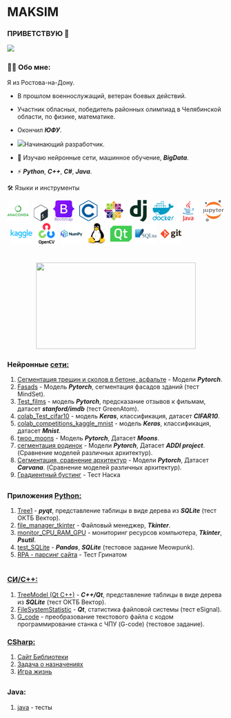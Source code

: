 # MAKSIM

### ПРИВЕТСТВУЮ 👋

<div id="header" >
  <img src="https://media.giphy.com/media/M9gbBd9nbDrOTu1Mqx/giphy.gif" width="100"/>
</div>

### :man_technologist: Обо мне:  

Я из Ростова-на-Дону.

- В прошлом военнослужащий, ветеран боевых действий.

- Участник обласных, победитель районных олимпиад в Челябинской области, по физике, математике.

- Окончил ___ЮФУ___.   
  
- <img src="https://media.giphy.com/media/WUlplcMpOCEmTGBtBW/giphy.gif" width="30">Начинающий разработчик.

- :seedling: Изучаю нейронные сети, машинное обучение, ___BigData___.

- :zap: ___Python___, ___C++___, ___C#___, ___Java___.


:hammer_and_wrench: Языки и инструменты  

<div>
  <img src="https://github.com/devicons/devicon/blob/master/icons/anaconda/anaconda-original-wordmark.svg" title="Anaconda" alt="Anaconda" width="50" height="50"/>&nbsp;
  <img src="https://github.com/devicons/devicon/blob/master/icons/bash/bash-original.svg" title="bash" alt="bash" width="40" height="40"/>&nbsp;
  <img src="https://github.com/devicons/devicon/blob/master/icons/bootstrap/bootstrap-original-wordmark.svg" title="Bootstrap" alt="Bootstrap" width="50" height="50"/>&nbsp;
  <img src="https://github.com/devicons/devicon/blob/master/icons/c/c-line.svg" title="Си" alt="Си" width="50" height="50"/>&nbsp;
  <img src="https://github.com/devicons/devicon/blob/master/icons/centos/centos-original.svg" title="Centos" alt="Centos" width="50" height="50"/>&nbsp;
  <img src="https://github.com/devicons/devicon/blob/master/icons/django/django-plain.svg" title="Django" alt="Django " width="50" height="50"/>&nbsp;
  <img src="https://github.com/devicons/devicon/blob/master/icons/docker/docker-plain-wordmark.svg"  title="docker" alt="docker" width="50" height="50"/>&nbsp;
  <img src="https://github.com/devicons/devicon/blob/master/icons/java/java-original-wordmark.svg" title="Java" alt="java" width="50" height="50"/>&nbsp;
  <img src="https://github.com/devicons/devicon/blob/master/icons/jupyter/jupyter-original-wordmark.svg" title="jupyter" alt="jupyter" width="50" height="50"/>&nbsp;
  <img src="https://github.com/devicons/devicon/blob/master/icons/kaggle/kaggle-original-wordmark.svg" title="kaggle" alt="kaggle" width="50" height="50"/>&nbsp;
  <img src="https://github.com/devicons/devicon/blob/master/icons/opencv/opencv-original-wordmark.svg" title="OpenCv"  alt="OpenCv" width="50" height="50"/>&nbsp;
  <img src="https://github.com/devicons/devicon/blob/master/icons/numpy/numpy-original-wordmark.svg" title="NumPy"  alt="NumPy" width="50" height="50"/>&nbsp;
  <img src="https://github.com/devicons/devicon/blob/master/icons/linux/linux-original.svg" title="Linux" alt="linux" width="50" height="50"/>&nbsp;
  <img src="https://github.com/devicons/devicon/blob/master/icons/qt/qt-original.svg" title="Qt" alt="Qt" width="50" height="50"/>&nbsp;
  <img src="https://github.com/devicons/devicon/blob/master/icons/sqlite/sqlite-original-wordmark.svg" title="SQLite" alt="SQLite" width="50" height="50"/>&nbsp;
  <img src="https://github.com/devicons/devicon/blob/master/icons/git/git-original-wordmark.svg" title="Git" **alt="Git" width="50" height="50"/>
</div>

#  
<div align="center">
  <img src="https://media.giphy.com/media/dWesBcTLavkZuG35MI/giphy.gif" width="370" height="200"/>
</div>  

### Нейронные [сети:](https://github.com/drug173/Python/tree/main/Neural_Networks)   



1. [Сегментация трещин и сколов в бетоне, асфальте](https://github.com/drug173/Python/blob/main/Neural_Networks/Cracs_Segmentation_2_1-Copy1.ipynb) - Модели ___Pytorch___.  
2. [Fasads](https://github.com/drug173/Python/blob/main/Fasads_windows_mask_count_.ipynb) - Модель ___Pytorch___, сегментация фасадов зданий (тест MindSet).   
3. [Test_films](https://github.com/drug173/Python/tree/main/test_GreenAtom__films) - модель ___Pytorch___, предсказаниe отзывов к фильмам, датасет ___stanford/imdb___ (тест GreenAtom).   
4. [colab_Test_cifar10](https://github.com/drug173/Python/blob/main/Neural_Networks/colab_Test_cifar10.ipynb) - модель ___Keras___, классификация, датасет ___CIFAR10___.  
5. [colab_competitions_kaggle_mnist](https://github.com/drug173/Python/blob/main/Neural_Networks/colab_competitions_kaggle_mnist.ipynb) - модель ___Keras___, классификация, датасет ___Mnist___.
6. [twoo_moons](https://github.com/drug173/Python/blob/main/Neural_Networks/twoo_moons.ipynb) - Модель ___Pytorch___, Датасет ___Moons___.
7. [сегментация родинок](https://github.com/drug173/Python/blob/main/Neural_Networks/Moles_Segmentation_Test.ipynb) - Модели ___Pytorch___, Датасет ___ADDI project___. (Сравнение моделей различных архитектур).
8.  [Сегментация, сравнение архитектур](https://github.com/drug173/Python/tree/main/Neural_Networks/Carvana_segment) - Модели ___Pytorch___, Датасет ___Carvana___. (Сравнение моделей различных архитектур).
9. [Градиентный бустинг](https://github.com/drug173/Python/blob/main/Neural_Networks/Test_Naska_1.ipynb) - Тест  Наска


##
### Приложения [Python:](https://github.com/drug173/Python)    



1. [Tree1](https://github.com/drug173/Python/tree/main/applications/Tree1) - ___pyqt___, представление таблицы в виде дерева из ___SQLite___ (тест ОКТБ Вектор).  
2. [file_manager_tkinter](https://github.com/drug173/Python/tree/main/applications/file_manager_tkinter) - Файловый менеджер, ___Tkinter___.  
3. [monitor_CPU_RAM_GPU](https://github.com/drug173/Python/tree/main/applications/monitor_CPU_RAM_GPU) - мониторинг ресурсов компьютера, ___Tkinter___, ___Psutil___.  
4. [test_SQLite](https://github.com/drug173/Python/tree/main/applications/test_SQLite) - ___Pandas___, ___SQLite___ (тестовое задание  Meowpunk).
5. [RPA - парсинг сайта](https://github.com/drug173/Python/tree/main/test_GreenAtom_RPA) -  Тест Гринатом

#  
### [СИ/C++:](https://github.com/drug173/C)


1. [TreeModel (Qt C++)](https://github.com/drug173/C/tree/main/TreeModel%20(Qt%20C%2B%2B)/TreeModel) - ___C++/Qt___, представление таблицы в виде дерева из ___SQLite___ (тест ОКТБ Вектор).  
2. [FileSystemStatistic](https://github.com/drug173/C/tree/main/FileSystemStatistic) - ___Qt___, статистика файловой системы (тест eSignal).  
3. [G_code](https://github.com/drug173/C/tree/main/G_code) - преобразование текстового файла с кодом программирование станка с ЧПУ (G-code) (тестовое задание).


### [CSharp:](https://github.com/drug173/C-)  



1. [Сайт Библиотеки](https://github.com/drug173/C-/tree/main/Library/WebApplication1)   
2. [Задача о назначениях](https://github.com/drug173/C-/tree/main/purpose(MaxMin)Net%204.0/naznachenie1)  
3. [Игра жизнь](https://github.com/drug173/C-/tree/main/Game_of_Life)  


## 
### Java:  

1. [java](https://github.com/drug173/Java) - тесты  
     
## 
